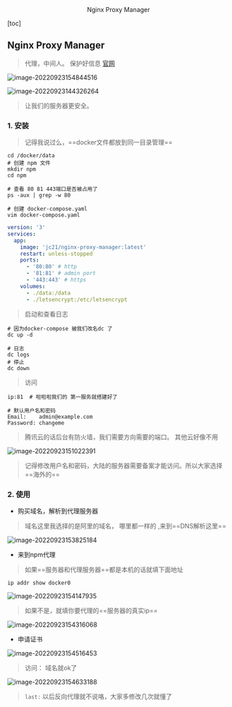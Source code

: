 <center>Nginx Proxy Manager</center>



[toc]



## Nginx Proxy Manager

> 代理，中间人。 保护好信息  [官网](https://nginxproxymanager.com/)

![image-20220923154844516](https://lypro.gggggu.com/i/2022/09/23/632d64df15566.png)

![image-20220923144326264](https://lypro.gggggu.com/i/2022/09/23/632d558fa6860.png)

> 让我们的服务器更安全。



### 1. 安装

> 记得我说过么，==docker文件都放到同一目录管理==

```shell
cd /docker/data 
# 创建 npm 文件
mkdir npm 
cd npm 

# 查看 80 81 443端口是否被占用了
ps -aux | grep -w 80

# 创建 docker-compose.yaml
vim docker-compose.yaml
```

```yaml
version: '3'
services:
  app:
    image: 'jc21/nginx-proxy-manager:latest'
    restart: unless-stopped
    ports:
      - '80:80' # http
      - '81:81' # admin port
      - '443:443' # https
    volumes:
      - ./data:/data
      - ./letsencrypt:/etc/letsencrypt
```

> 启动和查看日志

```shell
# 因为docker-compose 被我们改名dc 了
dc up -d 

# 日志
dc logs 
# 停止
dc down 
```

> 访问

```shell
ip:81  # 啦啦啦我们的 第一服务就搭建好了

# 默认用户名和密码
Email:    admin@example.com
Password: changeme
```

> 腾讯云的话后台有防火墙，我们需要方向需要的端口。 其他云好像不用

![image-20220923151022391](https://lypro.gggggu.com/i/2022/09/23/632d5be0a7808.png)

> 记得修改用户名和密码，大陆的服务器需要备案才能访问。所以大家选择==海外的==



### 2. 使用

* 购买域名，解析到代理服务器

> 域名这里我选择的是阿里的域名， 哪里都一样的 ,来到==DNS解析这里==

![image-20220923153825184](https://lypro.gggggu.com/i/2022/09/23/632d62726e698.png)

* 来到npm代理

> 如果==服务器和代理服务器==都是本机的话就填下面地址

```shell
ip addr show docker0
```

![image-20220923154147935](C:\Users\Administrator\AppData\Roaming\Typora\typora-user-images\image-20220923154147935.png)

> 如果不是，就填你要代理的==服务器的真实ip==

![image-20220923154316068](https://lypro.gggggu.com/i/2022/09/23/632d63962ae64.png)

* 申请证书

![image-20220923154516453](https://lypro.gggggu.com/i/2022/09/23/632d640d77fde.png)

> 访问： 域名就ok了 

![image-20220923154633188](https://lypro.gggggu.com/i/2022/09/23/632d645add45c.png)



> `last:` 以后反向代理就不说咯，大家多修改几次就懂了